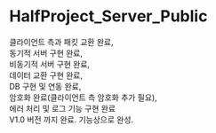 # HalfProject_Server_Public
클라이언트 측과 패킷 교환 완료, <br>
동기적 서버 구현 완료, <br>
비동기적 서버 구현 완료, <br>
데이터 교환 구현 완료, <br>
DB 구현 및 연동 완료, <br>
암호화 완료(클라이언트 측 암호화 추가 필요), <br>
에러 처리 및 로그 기능 구현 완료 <br>
V1.0 버전 까지 완료. 기능상으로 완성. <br>
